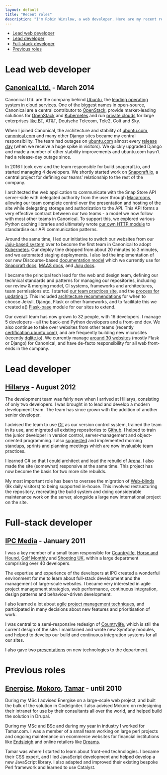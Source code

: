 ```yaml
---
layout: default
title: "Recent roles"
description: "I'm Robin Winslow, a web developer. Here are my recent roles."
---
```


<nav class="page-navigation">
    <ul>
        <li><a href="#lead-web-developer">Lead web developer</a></li>
        <li><a href="#lead-developer">Lead developer</a></li>
        <li><a href="#full-stack-developer">Full-stack developer</a></li>
        <li><a href="#previous-roles">Previous roles</a></li>
    </ul>
</nav>

Lead web developer
===

[Canonical Ltd.](http://canonical.com) - March 2014
---

Canonical Ltd. are the company behind [Ubuntu](https://en.wikipedia.org/wiki/Ubuntu), the [leading operating system in cloud services](https://www.zdnet.com/article/ubuntu-linux-continues-to-rule-the-cloud/). One of the biggest names in open-source, Canonical are a central contributor to [OpenStack](https://www.openstack.org/), provide market-leading solutions for [OpenStack](https://ubuntu.com/openstack) and [Kubernetes](https://ubuntu.com/kubernetes/install) and run [private clouds](https://ubuntu.com/openstack/managed) for large enterprises [like BT](https://www.theregister.co.uk/2019/07/24/bt_adopts_openstack_5g/),
AT&T, Deutsche Telecom, Tele2, Colt and Sky.

When I joined Canonical, the architecture and stability of [ubuntu.com](https://ubuntu.com), [canonical.com](https://canonical.com) and many other Django sites became my central responsibility. The team had outages on [ubuntu.com](https://ubuntu.com/) almost every [release day](https://ubuntu.com/about/release-cycle) (when we receive a huge spike in visitors). We quickly upgraded Django and made a number of other stability improvements and ubuntu.com hasn’t had a release-day outage since.

In 2016 I took over and the team responsible for build.snapcraft.io, and started managing 4 developers. We shortly started work on [Snapcraft.io](https://snapcraft.io/), a central project for defining our teams’ relationship to the rest of the company.

I architected the web application to communicate with the Snap Store API server-side with delegated authority from the user through [Macaroons](http://hackingdistributed.com/2014/05/16/macaroons-are-better-than-cookies/),
allowing our team complete control over the presentation and hosting of the site while delegating storage and authorization to the API. This API forms a very effective contract between our two teams - a model we now follow with most other teams in Canonical. To support this, we explored various Python caching libraries and ultimately wrote [our own HTTP module](https://pypi.org/project/canonicalwebteam.http/) to standardise our API communication patterns.

Around the same time, I led our initiative to switch our websites from our [Juju-based system](https://docs.openstack.org/project-deploy-guide/charm-deployment-guide/rocky/install-juju.html) over to become the first team in Canonical to adopt [Kubernetes](https://ubuntu.com/kubernetes/features). Our deploy time dropped from about 20 minutes to 3 minutes, and we automated staging deployments. I also led the implementation of our new Discourse-based [documentation model](https://canonical-web-and-design.github.io/practices/project-structure/documentation.html#community-documentation) which we currently use for [Snapcraft docs](https://snapcraft.io/docs),
[MAAS docs](https://maas.io/docs), and [Juju docs](https://jaas.ai/docs).

I became the principal tech lead for the web and design team, defining our technical standards and patterns for managing our repositories,
including our review & merging model, CI systems, frameworks and architectures, team permissions etc. I started [our team practices site](https://canonical-web-and-design.github.io/practices/), and the [process for updating it](https://github.com/canonical-web-and-design/practices/blob/master/CONTRIBUTING.md). This included [architecture recommendations](https://canonical-web-and-design.github.io/practices/project-structure/server-side-frameworks.html) for when to choose Jekyll, Django, Flask or other frameworks, and to facilitate this we created a\() [Flask-base](https://pypi.org/project/canonicalwebteam.flask-base/) module for our sites to extend.

Our overall team has now grown to 32 people, with 16 developers. I manage 5 developers - all the back-end Python developers and a front-end dev. We also continue to take over websites from other teams (recently [certification.ubuntu.com](https://certification.ubuntu.com/)), and are frequently building new microsites (recently [dqlite.io](https://news.ycombinator.com/item?id=20836331)). We currently manage [around 30 websites](https://github.com/canonical-web-and-design?utf8=%E2%9C%93&q=topic%3Awebsite&type=&language=) (mostly Flask or Django) for Canonical, and have de-facto responsibility for all web front-ends in the company.


Lead developer
===

[Hillarys](http://www.hillarys.co.uk ) - August 2012
---

The development team was fairly new when I arrived at Hillarys, consisting of only two developers. I was brought in to lead and develop a modern development team. The team has since grown with the addition of another senior developer.

I advised the team to use [Git](http://git-scm.com/) as our version control system, trained the team in its use, and migrated all existing repositories to [Github](https://github.com/Hillarys/). I helped to train the junior developer in version control, server-management and object-oriented programming. I also [suggested](http://robinwinslow.co.uk/2014/01/10/agile-philosophy/) and implemented morning standups, sprints and planning meetings which are now invaluable team practices.

I learned C# so that I could architect and lead the rebuild of [Arena](http://www.arena-blinds.com). I also made the site (somewhat) responsive at the same time. This project has now become the basis for two more site rebuilds.

My most important role has been to oversee the migration of [Web-blinds](http://web-blinds.com) (8k daily visitors) to being supported in-house. This involved restructuring the repository, recreating the build system and doing considerable maintenance work on the server, alongside a large new international project on the site.

Full-stack developer
===

[IPC Media](http://www.ipcmedia.com ) - January 2011
---

I was a key member of a small team responsible for [Countrylife](http://countrylife.co.uk), [Horse and Hound](http://horseandhound.co.uk), [Golf Monthly](http://golf-monthly.co.uk) and [Shooting UK](http://shootinguk.co.uk), within a large department comprising over 40 developers.

The expertise and experience of the developers at IPC created a wonderful environment for me to learn about full-stack development and the management of large-scale websites. I became very interested in agile project management strategies, web performance, continuous integration, design patterns and behaviour-driven development.

I also learned a lot about [agile project management techniques](http://robinwinslow.co.uk/2014/01/10/agile-philosophy/), and participated in many decisions about new features and prioritisation of work.

I was central to a semi-responsive redesign of [Countrylife](http://countrylife.co.uk), which is still the current design of the site. I maintained and wrote new Symfony modules, and helped to develop our build and continuous integration systems for all our sites.

I also gave two [presentations](/publications#html5-and-how-to-use-it-smallpresentationsmall) on new technologies to the department.

Previous roles
===

[Energise](http://www.energiseconsulting.com/), [Mokoro](http://www.mokoro.co.uk/), [Tamar](http://www.tamar.com/ ) - until 2010
---

During my MSc I advised Energise on a large-scale web project, and built the bulk of the solution in CodeIgniter. I also advised Mokoro on redesigning their intranet for use by their consultants all over the world, and helped build the solution in Drupal.

During my MSc and BSc and during my year in industry I worked for Tamar.com. I was a member of a small team working on large perl projects and ongoing maintenance on ecommerce websites for financial institutions like [Endsleigh](http://endsleigh.co.uk) and online retailers like [Dreams](http://dreams.co.uk).

Tamar was where I started to learn about front-end technologies. I became their CSS expert, and I led JavaScript development and helped develop a new JavaScript library. I also adapted and improved their existing bespoke Perl framework and learned to use Catalyst.
